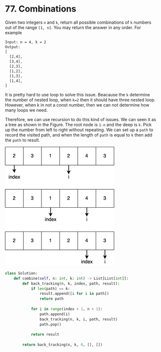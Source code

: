 
# 77. Combinations
Given two integers `n` and `k`, return all possible combinations of `k` numbers out of the range `[1, n]`. You may return the answer in any order. For example
```
Input: n = 4, k = 2
Output:
[
  [2,4],
  [3,4],
  [2,3],
  [1,2],
  [1,3],
  [1,4],
]
```

It is pretty hard to use loop to solve this issue. Beacause the `k` determine the number of nested loop, when `k=2` then it should have three nested loop. However, when k in not a const number, then we can not determine how many loops we need.

Therefore, we can use recursion to do this kind of issues. We can seen it as a tree as shown in the Figure. The root node is `1-n` and the deep is `k`. Pick up the number from left to right without repeating. We can set up a `path` to record the visited path, and when the length of `path` is equal to `k` then add the `path` to result.

![](1.png)

```python
class Solution:
    def combine(self, n: int, k: int) -> List[List[int]]:
        def back_tracking(n, k, index, path, result):
            if len(path) == k:
                result.append([i for i in path])
                return path

            for i in range(index + 1, n + 1):
                path.append(i)
                back_tracking(n, k, i, path, result)
                path.pop()

            return result
        
        return back_tracking(n, k, 0, [], [])
```
